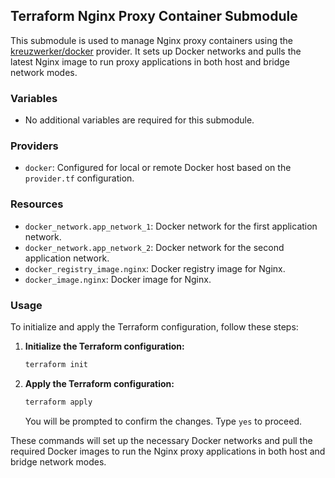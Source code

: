 ## Terraform Nginx Proxy Container Submodule

This submodule is used to manage Nginx proxy containers using the [kreuzwerker/docker](https://registry.terraform.io/providers/kreuzwerker/docker/latest/docs) provider. It sets up Docker networks and pulls the latest Nginx image to run proxy applications in both host and bridge network modes.

### Variables

- No additional variables are required for this submodule.

### Providers

- `docker`: Configured for local or remote Docker host based on the `provider.tf` configuration.

### Resources

- `docker_network.app_network_1`: Docker network for the first application network.
- `docker_network.app_network_2`: Docker network for the second application network.
- `docker_registry_image.nginx`: Docker registry image for Nginx.
- `docker_image.nginx`: Docker image for Nginx.

### Usage

To initialize and apply the Terraform configuration, follow these steps:

1. **Initialize the Terraform configuration:**
    ```sh
    terraform init
    ```

2. **Apply the Terraform configuration:**
    ```sh
    terraform apply
    ```

    You will be prompted to confirm the changes. Type `yes` to proceed.

These commands will set up the necessary Docker networks and pull the required Docker images to run the Nginx proxy applications in both host and bridge network modes.